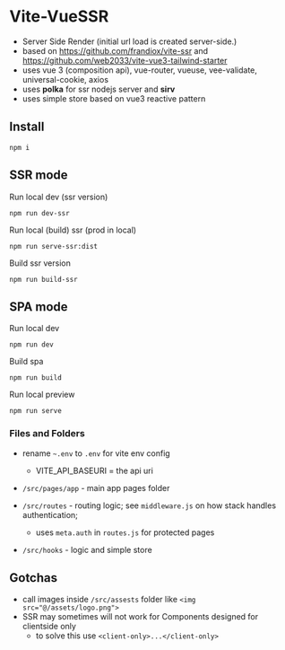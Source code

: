 # Vite-VueSSR

 - Server Side Render (initial url load is created server-side.)
  - based on https://github.com/frandiox/vite-ssr and https://github.com/web2033/vite-vue3-tailwind-starter
 - uses vue 3 (composition api), vue-router, vueuse, vee-validate, universal-cookie, axios
 - uses **polka** for ssr nodejs server and **sirv**
 - uses simple store based on vue3 reactive pattern

## Install

```
npm i 
```
## SSR mode

Run local dev (ssr version) 

```
npm run dev-ssr

```

Run local (build) ssr (prod in local)

```
npm run serve-ssr:dist

```

Build ssr version

```
npm run build-ssr
```

## SPA mode

Run local dev 

```
npm run dev

```
Build spa

```
npm run build
```

Run local preview 

```
npm run serve

```

### Files and Folders

- rename `~.env` to `.env` for vite env config
    - VITE_API_BASEURI = the api uri

- `/src/pages/app` - main app pages folder
- `/src/routes` - routing logic; see `middleware.js` on how stack handles authentication;
   - uses `meta.auth` in `routes.js` for protected pages
- `/src/hooks` - logic and simple store


## Gotchas

- call images inside `/src/assests` folder like `<img src="@/assets/logo.png">`
- SSR may sometimes will not work for Components designed for clientside only
    - to solve this use `<client-only>...</client-only>` 


